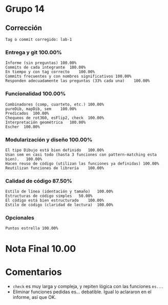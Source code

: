 # Grupo 14		
## Corrección		
	Tag o commit corregido:	lab-1
		
### Entrega y git		100.00%
	Informe (sin preguntas)	100.00%
	Commits de cada integrante	100.00%
	En tiempo y con tag correcto	100.00%
	Commits frecuentes y con nombres significativos	100.00%
	Responden adecuadamente las preguntas (33% cada una)	100.00%
### Funcionalidad		100.00%
	Combinadores (comp, cuarteto, etc.)	100.00%
	pureDib, mapDib, sem	100.00%
	Predicados	100.00%
	Chequeos de rot360, esFlip2, check	100.00%
	Interpretación geométrica	100.00%
	Escher	100.00%
### Modularización y diseño		100.00%
	El tipo Dibujo está bien definido	100.00%
	Usan sem en casi todo (hasta 3 funciones con pattern-matching esta bien).	100.00%
	Hacen reuso de código (utilizan las funciones ya definidas)	100.00%
	Reutilizan funciones de librería	100.00%
### Calidad de código		87.50%
	Estilo de línea (identación y tamaño)	100.00%
	Estructuras de código simples	50.00%
	El código está bien estructurado	100.00%
	Estilo de código (claridad de lectura)	100.00%
### Opcionales		
	Puntos estrella	100.00%
		
# Nota Final		10.00
		
		
# Comentarios		
- `check` es muy larga y compleja, y repiten lógica con las funciones `es...`		
- Eliminar funciones pedidas es... debatible. Igual lo aclararon en el informe, así que OK.		

